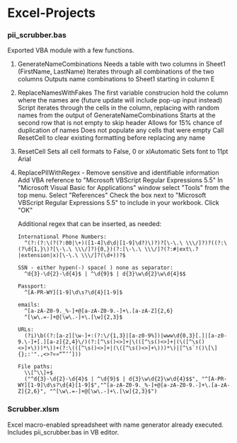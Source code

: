# Excel-Projects

### pii_scrubber.bas
Exported VBA module with a few functions.
1. GenerateNameCombinations
     Needs a table with two columns in Sheet1 (FirstName, LastName)
     Iterates through all combinations of the two columns
     Outputs name combinations to Sheet1 starting in column E
2. ReplaceNamesWithFakes
     The first variable construcion hold the column where the names are (future update will include pop-up input instead)
     Script iterates through the cells in the column, replacing with random names from the output of GenerateNameCombinations
     Starts at the second row that is not empty to skip header
     Allows for 15% chance of duplication of names
     Does not populate any cells that were empty
     Call ResetCell to clear existing formatting before replacing any name
3. ResetCell
     Sets all cell formats to False, 0 or xlAutomatic
     Sets font to 11pt Arial 
6. ReplacePIIWithRegex - Remove sensitive and identifiable information
     Add VBA reference to "Microsoft VBScript Regular Expressions 5.5"
     In "Microsoft Visual Basic for Applications" window select "Tools" from the top menu. Select "References"
     Check the box next to "Microsoft VBScript Regular Expressions 5.5" to include in your workbook.
     Click "OK"

     Additional regex that can be inserted, as needed:
   
       International Phone Numbers:
         ^(?:(?:\(?(?:00|\+)([1-4]\d\d|[1-9]\d?)\)?)?[\-\.\ \\\/]?)?((?:\(?\d{1,}\)?[\-\.\ \\\/]?){0,})(?:[\-\.\ \\\/]?(?:#|ext\.?|extension|x)[\-\.\ \\\/]?(\d+))?$
        
       SSN - either hypen(-) space( ) none as separator:
         ^d{3}-\d{2}-\d{4}$ | ^\d{9}$ | d{3}\w\d{2}\w\d{4}$$
        
       Passport:
         ^[A-PR-WY][1-9]\d\s?\d{4}[1-9]$
        
       emails:
         ^[a-zA-Z0-9._%-]+@[a-zA-Z0-9.-]+\.[a-zA-Z]{2,6}
         ^[\w\.=-]+@[\w\.-]+\.[\w]{2,3}$
        
       URLs:
         (?i)\b((?:[a-z][\w-]+:(?:\/{1,3}|[a-z0-9%])|www\d{0,3}[.]|[a-z0-9.\-]+[.][a-z]{2,4}\/)(?:[^\s()<>]+|\(([^\s()<>]+|(\([^\s()<>]+\)))*\))+(?:\(([^\s()<>]+|(\([^\s()<>]+\)))*\)|[^\s`!()\[\]{};:'".,<>?«»“”‘’]))
        
       File paths:
         \\[^\\]+$
         ("^d{3}-\d{2}-\d{4}$ | ^\d{9}$ | d{3}\w\d{2}\w\d{4}$$", "^[A-PR-WY][1-9]\d\s?\d{4}[1-9]$","^[a-zA-Z0-9._%-]+@[a-zA-Z0-9.-]+\.[a-zA-Z]{2,6}", "^[\w\.=-]+@[\w\.-]+\.[\w]{2,3}$") 

### Scrubber.xlsm
Excel macro-enabled spreadsheet with name generator already executed.
Includes pii_scrubber.bas in VB editor.
